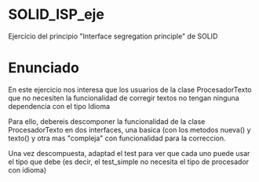 # SOLID_ISP_eje

Ejercicio del principio "Interface segregation principle" de SOLID

# Enunciado

En este ejercicio nos interesa que los usuarios de la clase ProcesadorTexto que
no necesiten la funcionalidad de corregir textos no tengan ninguna dependencia con
el tipo Idioma

Para ello, debereis descomponer la funcionalidad de la clase ProcesadorTexto en dos interfaces,
una basica (con los metodos nueva() y texto() y otra mas "compleja" con funcionalidad para la correccion.

Una vez descompuesta, adaptad el test para ver que cada uno puede usar el tipo que debe
(es decir, el test_simple no necesita el tipo de procesador con idioma)
